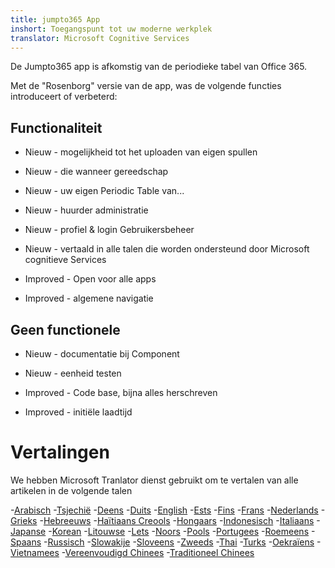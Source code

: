 ```yaml
---
title: jumpto365 App
inshort: Toegangspunt tot uw moderne werkplek
translator: Microsoft Cognitive Services
---
```



De Jumpto365 app is afkomstig van de periodieke tabel van Office 365. 

Met de "Rosenborg" versie van de app, was de volgende functies introduceert of verbeterd:

## Functionaliteit

* Nieuw - mogelijkheid tot het uploaden van eigen spullen

* Nieuw - die wanneer gereedschap

* Nieuw - uw eigen Periodic Table van...

* Nieuw - huurder administratie

* Nieuw - profiel & login Gebruikersbeheer

* Nieuw - vertaald in alle talen die worden ondersteund door Microsoft cognitieve Services

* Improved - Open voor alle apps

* Improved - algemene navigatie

## Geen functionele

* Nieuw - documentatie bij Component

* Nieuw - eenheid testen

* Improved - Code base, bijna alles herschreven

* Improved - initiële laadtijd


# Vertalingen
We hebben Microsoft Tranlator dienst gebruikt om te vertalen van alle artikelen in de volgende talen

-[Arabisch](https://preview.app.jumpto365.com/tool/jumpto365/language/ar)
-[Tsjechië](https://preview.app.jumpto365.com/tool/jumpto365/language/cs)
-[Deens](https://preview.app.jumpto365.com/tool/jumpto365/language/da)
-[Duits](https://preview.app.jumpto365.com/tool/jumpto365/language/de)
-[English](https://preview.app.jumpto365.com/tool/jumpto365/language/en)
-[Ests](https://preview.app.jumpto365.com/tool/jumpto365/language/et)
-[Fins](https://preview.app.jumpto365.com/tool/jumpto365/language/fi)
-[Frans](https://preview.app.jumpto365.com/tool/jumpto365/language/fr)
-[Nederlands](https://preview.app.jumpto365.com/tool/jumpto365/language/nl)
-[Grieks](https://preview.app.jumpto365.com/tool/jumpto365/language/el)
-[Hebreeuws](https://preview.app.jumpto365.com/tool/jumpto365/language/he)
-[Haïtiaans Creools](https://preview.app.jumpto365.com/tool/jumpto365/language/ht)
-[Hongaars](https://preview.app.jumpto365.com/tool/jumpto365/language/hu)
-[Indonesisch](https://preview.app.jumpto365.com/tool/jumpto365/language/id)
-[Italiaans](https://preview.app.jumpto365.com/tool/jumpto365/language/it)
-[Japanse](https://preview.app.jumpto365.com/tool/jumpto365/language/ja)
-[Korean](https://preview.app.jumpto365.com/tool/jumpto365/language/ko)
-[Litouwse](https://preview.app.jumpto365.com/tool/jumpto365/language/lt)
-[Lets](https://preview.app.jumpto365.com/tool/jumpto365/language/lv)
-[Noors](https://preview.app.jumpto365.com/tool/jumpto365/language/no)
-[Pools](https://preview.app.jumpto365.com/tool/jumpto365/language/pl)
-[Portugees](https://preview.app.jumpto365.com/tool/jumpto365/language/pt)
-[Roemeens](https://preview.app.jumpto365.com/tool/jumpto365/language/ro)
-[Spaans](https://preview.app.jumpto365.com/tool/jumpto365/language/es)
-[Russisch](https://preview.app.jumpto365.com/tool/jumpto365/language/ru)
-[Slowakije](https://preview.app.jumpto365.com/tool/jumpto365/language/sk)
-[Sloveens](https://preview.app.jumpto365.com/tool/jumpto365/language/sl)
-[Zweeds](https://preview.app.jumpto365.com/tool/jumpto365/language/sv)
-[Thai](https://preview.app.jumpto365.com/tool/jumpto365/language/th)
-[Turks](https://preview.app.jumpto365.com/tool/jumpto365/language/tr)
-[Oekraïens](https://preview.app.jumpto365.com/tool/jumpto365/language/uk)
-[Vietnamees](https://preview.app.jumpto365.com/tool/jumpto365/language/vi)
-[Vereenvoudigd Chinees](https://preview.app.jumpto365.com/tool/jumpto365/language/zh-CHS)
-[Traditioneel Chinees](https://preview.app.jumpto365.com/tool/jumpto365/language/zh-CHT)

